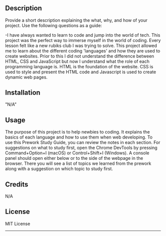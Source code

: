 # <Your-Project-Title>

## Description

Provide a short description explaining the what, why, and how of your project. Use the following questions as a guide:

-I have always wanted to learn to code and jump into the world of tech. This project was the perfect way to immerse myself in the world of coding. Every lesson felt like a new rubiks club I was trying to solve. This project allowed me to learn about the different coding 'languages' and how they are used to create websites. Prior to this I did not understand the difference between HTML, CSS and JavaScript but now I understand what the role of each programming language is. HTML is the foundation of the website. CSS is used to style and present the HTML code and Javascript is used to create dynamic web pages. 


## Installation

"N/A"

## Usage

The purpose of this project is to help newbies to coding. It explains the basics of each language and how to use them when web developing. To use this Prework Study Guide, you can review the notes in each section. For suggestions on what to study first, open the Chrome DevTools by pressing Command+Option+I (macOS) or Control+Shift+I (Windows). A console panel should open either below or to the side of the webpage in the browser. There you will see a list of topics we learned from the prework along with a suggestion on which topic to study first.



## Credits

N/A

## License

MIT License

---
